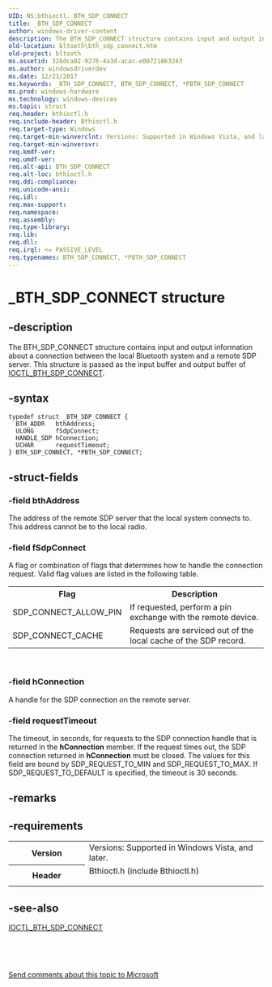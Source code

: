 ```yaml
---
UID: NS:bthioctl._BTH_SDP_CONNECT
title: _BTH_SDP_CONNECT
author: windows-driver-content
description: The BTH_SDP_CONNECT structure contains input and output information about a connection between the local Bluetooth system and a remote SDP server. This structure is passed as the input buffer and output buffer of IOCTL_BTH_SDP_CONNECT.
old-location: bltooth\bth_sdp_connect.htm
old-project: bltooth
ms.assetid: 328dca02-9276-4a3d-acac-e00721863243
ms.author: windowsdriverdev
ms.date: 12/21/2017
ms.keywords: _BTH_SDP_CONNECT, BTH_SDP_CONNECT, *PBTH_SDP_CONNECT
ms.prod: windows-hardware
ms.technology: windows-devices
ms.topic: struct
req.header: bthioctl.h
req.include-header: Bthioctl.h
req.target-type: Windows
req.target-min-winverclnt: Versions: Supported in Windows Vista, and later.
req.target-min-winversvr: 
req.kmdf-ver: 
req.umdf-ver: 
req.alt-api: BTH_SDP_CONNECT
req.alt-loc: bthioctl.h
req.ddi-compliance: 
req.unicode-ansi: 
req.idl: 
req.max-support: 
req.namespace: 
req.assembly: 
req.type-library: 
req.lib: 
req.dll: 
req.irql: <= PASSIVE_LEVEL
req.typenames: BTH_SDP_CONNECT, *PBTH_SDP_CONNECT
---
```


# _BTH_SDP_CONNECT structure



## -description
The BTH_SDP_CONNECT structure contains input and output information about a connection between the
  local Bluetooth system and a remote SDP server. This structure is passed as the input buffer and output
  buffer of 
  <a href="..\bthioctl\ni-bthioctl-ioctl_bth_sdp_connect.md">IOCTL_BTH_SDP_CONNECT</a>.



## -syntax

````
typedef struct _BTH_SDP_CONNECT {
  BTH_ADDR   bthAddress;
  ULONG      fSdpConnect;
  HANDLE_SDP hConnection;
  UCHAR      requestTimeout;
} BTH_SDP_CONNECT, *PBTH_SDP_CONNECT;
````


## -struct-fields

### -field bthAddress

The address of the remote SDP server that the local system connects to. This address cannot be to
     the local radio.


### -field fSdpConnect

A flag or combination of flags that determines how to handle the connection request. Valid flag
     values are listed in the following table.
     

<table>
<tr>
<th>Flag</th>
<th>Description</th>
</tr>
<tr>
<td>
SDP_CONNECT_ALLOW_PIN

</td>
<td>
If requested, perform a pin exchange with the remote device.

</td>
</tr>
<tr>
<td>
SDP_CONNECT_CACHE

</td>
<td>
Requests are serviced out of the local cache of the SDP record.

</td>
</tr>
</table>
 


### -field hConnection

A handle for the SDP connection on the remote server.


### -field requestTimeout

The timeout, in seconds, for requests to the SDP connection handle that is returned in the 
     <b>hConnection</b> member. If the request times out, the SDP connection returned in 
     <b>hConnection</b> must be closed. The values for this field are bound by SDP_REQUEST_TO_MIN and
     SDP_REQUEST_TO_MAX. If SDP_REQUEST_TO_DEFAULT is specified, the timeout is 30 seconds.


## -remarks


## -requirements
<table>
<tr>
<th width="30%">
Version

</th>
<td width="70%">
Versions: Supported in Windows Vista, and later.

</td>
</tr>
<tr>
<th width="30%">
Header

</th>
<td width="70%">
<dl>
<dt>Bthioctl.h (include Bthioctl.h)</dt>
</dl>
</td>
</tr>
</table>

## -see-also
<dl>
<dt>
<a href="..\bthioctl\ni-bthioctl-ioctl_bth_sdp_connect.md">IOCTL_BTH_SDP_CONNECT</a>
</dt>
</dl>
 

 

<a href="mailto:wsddocfb@microsoft.com?subject=Documentation%20feedback [bltooth\bltooth]:%20BTH_SDP_CONNECT structure%20 RELEASE:%20(12/21/2017)&amp;body=%0A%0APRIVACY STATEMENT%0A%0AWe use your feedback to improve the documentation. We don't use your email address for any other purpose, and we'll remove your email address from our system after the issue that you're reporting is fixed. While we're working to fix this issue, we might send you an email message to ask for more info. Later, we might also send you an email message to let you know that we've addressed your feedback.%0A%0AFor more info about Microsoft's privacy policy, see http://privacy.microsoft.com/en-us/default.aspx." title="Send comments about this topic to Microsoft">Send comments about this topic to Microsoft</a>

